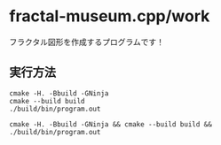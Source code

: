 # fractal-museum.cpp/work

フラクタル図形を作成するプログラムです！  

## 実行方法

```shell
cmake -H. -Bbuild -GNinja
cmake --build build
./build/bin/program.out
```

```shell
cmake -H. -Bbuild -GNinja && cmake --build build && ./build/bin/program.out
```
